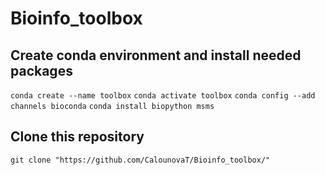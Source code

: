 # Bioinfo_toolbox

## Create conda environment and install needed packages
`conda create --name toolbox`
`conda activate toolbox`
`conda config --add channels bioconda`
`conda install biopython msms`

## Clone this repository
`git clone "https://github.com/CalounovaT/Bioinfo_toolbox/"`
